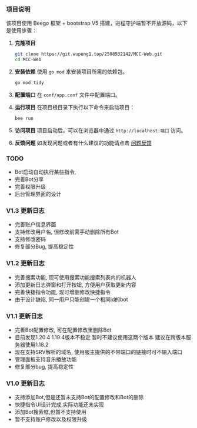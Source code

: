 
### 项目说明

该项目使用 Beego 框架 + bootstrap V5 搭建，进程守护端暂不开放源码，以下是使用步骤：

1. **克隆项目**
   ```bash
   git clone https://git.wupeng1.top/2508932142/MCC-Web.git
   cd MCC-Web
   ```

2. **安装依赖**
   使用 `go mod` 来安装项目所需的依赖包。
   ```bash
   go mod tidy
   ```

3. **配置端口**
   在 `conf/app.conf` 文件中配置端口。

4. **运行项目**
   在项目根目录下执行以下命令来启动项目：
   ```bash
   bee run
   ```

5. **访问项目**
   项目启动后，可以在浏览器中通过 `http://localhost:端口` 访问。

6. **反馈问题**
   如发现问题或者有什么建议的功能请点击 [问题反馈](https://gitee.com/sg250/MCC-Web/issues)

### TODO
- Bot启动自动执行某些指令,
- 完善Bot分享
- 完善权限升级
- 后台管理界面的设计


### V1.3 更新日志
- 完善账户信息界面
- 支持修改用户名, 但修改前需手动删除所有Bot
- 支持修改密码
- 修复部分Bug, 提高稳定性

### V1.2 更新日志

- 完善搜索功能, 现可使用搜索功能搜索列表内的机器人
- 添加更新日志弹窗和打开按钮, 方便用户获取更新内容
- 完善快捷指令功能, 现可增删修改快捷指令
- 由于设计缺陷, 同一用户只能创建一个相同id的bot

### V1.1 更新日志

- 完善Bot配置修改, 可在配置修改里删除Bot
- 目前发现1.20.4 1.19.4版本不稳定 暂时不建议使用这两个版本 建议在跨版本服务器使用1.18.2
- 现在支持SRV解析的域名, 使用服主提供的不带端口的链接时可不输入端口
- 管理面板支持音乐播放功能
- 修复部分bug, 提高稳定性

### V1.0 更新日志

- 支持添加Bot,但是还暂未支持Bot的配置修改和Bot的删除
- 快捷指令UI设计完成,实际功能还未实现
- 添加Bot搜索框,但暂不支持使用
- 暂不支持账户修改以及权限升级

